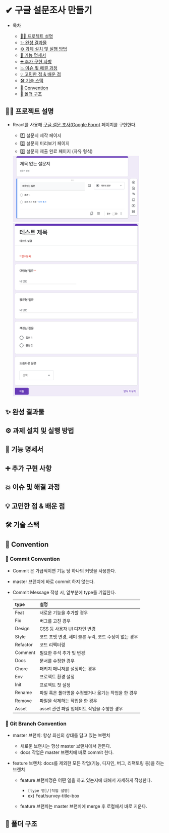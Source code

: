 # ✔ 구글 설문조사 만들기

- 목차

  - [💁‍♂️ 프로젝트 설명](#💁‍♂️-프로젝트-설명)
  - [✨ 완성 결과물](#✨-완성-결과물)
  - [⚙ 과제 설치 및 실행 방법](#⚙-과제-설치-및-실행-방법)
  - [📃 기능 명세서](#📃-기능-명세서)
  - [➕ 추가 구현 사항](#➕-추가-구현-사항)
  - [💥 이슈 및 해결 과정](#💥-이슈-및-해결-과정)
  - [💡 고민한 점 & 배운 점](#💡-고민한-점--배운-점)
  - [🛠 기술 스택](#🛠-기술-스택)
  - [🧱 Convention](#🧱-convention)
  - [📂 폴더 구조](#📂-폴더-구조)

## 💁‍♂️ 프로젝트 설명

- React를 사용해 [구글 설문 조사(Google Form)](https://docs.google.com/forms) 페이지를 구현한다.

  - 1️⃣ 설문지 제작 페이지
  - 2️⃣ 설문지 미리보기 페이지
  - 3️⃣ 설문지 제출 완료 페이지 (자유 형식)

  <img src="./assets/설문지_제작_페이지.png" width="400px" />

  <img src="./assets/설문지_미리보기_페이지.png" width="400px" />

## ✨ 완성 결과물

## ⚙ 과제 설치 및 실행 방법

## 📃 기능 명세서

## ➕ 추가 구현 사항

## 💥 이슈 및 해결 과정

## 💡 고민한 점 & 배운 점

## 🛠 기술 스택

## 🧱 Convention

### 🔹 Commit Convention

- Commit 은 가급적이면 기능 당 하나의 커밋을 사용한다.
- master 브랜치에 바로 commit 하지 않는다.
- Commit Message 작성 시, 앞부분에 type를 기입한다.

  | type     | 설명                                                  |
  | -------- | ----------------------------------------------------- |
  | Feat     | 새로운 기능을 추가할 경우                             |
  | Fix      | 버그를 고친 경우                                      |
  | Design   | CSS 등 사용자 UI 디자인 변경                          |
  | Style    | 코드 포맷 변경, 세미 콜론 누락, 코드 수정이 없는 경우 |
  | Refactor | 코드 리팩터링                                         |
  | Comment  | 필요한 주석 추가 및 변경                              |
  | Docs     | 문서를 수정한 경우                                    |
  | Chore    | 패키지 매니저를 설정하는 경우                         |
  | Env      | 프로젝트 환경 설정                                    |
  | Init     | 프로젝트 첫 설정                                      |
  | Rename   | 파일 혹은 폴더명을 수정했거나 옮기는 작업을 한 경우   |
  | Remove   | 파일을 삭제하는 작업을 한 경우                        |
  | Asset    | asset 관련 파일 업데이트 작업을 수행한 경우           |

### 🔹 Git Branch Convention

- master 브랜치: 항상 최신의 상태를 담고 있는 브랜치

  - 새로운 브랜치는 항상 master 브랜치에서 만든다.
  - docs 작업은 master 브랜치에 바로 commit 한다.

- feature 브랜치: docs를 제외한 모든 작업(기능, 디자인, 버그, 리팩토링 등)을 하는 브랜치

  - feature 브랜치명은 어떤 일을 하고 있는지에 대해서 자세하게 작성한다.

    - `[type 명]/[작업 설명]`
    - ex) Feat/survey-title-box

  - feature 브랜치는 master 브랜치에 merge 후 로컬에서 바로 지운다.

## 📂 폴더 구조
